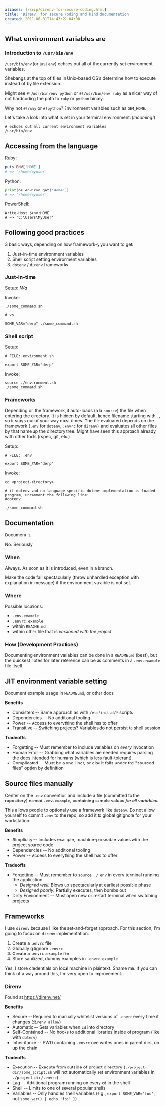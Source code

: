 ```yaml
---
aliases: [/snip/direnv-for-secure-coding.html]
title: 'Direnv: for secure coding and kind documentation'
created: 2017-06-01T14:43:22-04:00
---
```


## What environment variables are

### Introduction to `/usr/bin/env`

`/usr/bin/env` (or just `env`) echoes out all of the currently set environment variables.

Shebangs at the top of files in Unix-based OS's determine how to execute instead of by file extension.

Might see `#!/usr/bin/env python` or `#!/usr/bin/env ruby` as a nicer way of not hardcoding the path to `ruby` or `python` binary.

Why not `#!ruby` or `#!python`? Environment variables such as `GEM_HOME`.

Let's take a look into what is set in your terminal environment: (_Incoming!_)

```
# echoes out all current environment variables
/usr/bin/env
```

## Accessing from the language

Ruby:

```ruby
puts ENV['HOME']
# => '/home/myuser'
```

Python:

```python
print(os.environ.get('Home'))
# => '/home/myuser'
```

PowerShell:

```
Write-Host $env:HOME
# => 'C:\Users\MyUser'
```

## Following good practices

3 basic ways, depending on how framework-y you want to get:

1. Just-in-time environment variables
1. Shell script setting environment variables
1. `dotenv` / `direnv` frameworks

### Just-in-time

Setup: _N/a_

Invoke:

```
./some_command.sh

# vs

SOME_VAR="derp" ./some_command.sh
```

### Shell script

Setup:

```
# FILE: environment.sh

export SOME_VAR="derp"
```

Invoke:

```
source ./environment.sh
./some_command.sh
```

### Frameworks

Depending on the framework, it auto-loads (a la `source`) the file when entering the directory. It is hidden by default, hence filename starting with `.`, so it stays out of your way most times. The file evaluated depends on the framework (`.env` for `dotenv`, `.envrc` for `direnv`), and evaluates all other files by that name up the directory tree. Might have seen this approach already with other tools (rspec, git, etc.)

Setup:

```
# FILE: .env

export SOME_VAR="derp"
```

Invoke:

```
cd <project-directory>

# if dotenv and no language specific dotenv implementation is loaded program, uncomment the following line:
#dotenv

./some_command.sh
```

## Documentation

Document it.

No. Seriously.

### When

Always. As soon as it is introduced, even in a branch.

Make the code fail spectacularly (throw unhandled exception with explanation in message) if the environment varaible is not set.

### Where

Possible locations:

- `.env.example`
- `.envrc.example`
- within `README.md`
- within other file that is _versioned with the project_

### How (Development Practices)

Documenting environment variables can be done in a `README.md` (best), but the quickest notes for later reference can be as comments in a `.env.example` file itself.

## JIT environment variable setting

Document example usage in `README.md`, or other docs

**Benefits**

- Consistent -- Same approach as with `/etc/init.d/*` scripts
- Dependencies -- No additional tooling
- Power -- Access to everything the shell has to offer
- Transitive -- Switching projects? Variables do not persist to shell session

**Tradeoffs**

- Forgetting -- Must remember to include variables on _every_ invocation
- Human Error -- Grabbing what variables are needed requires parsing the docs intended for humans (which is less fault-tolerant)
- Complicated -- Must be a one-liner, or else it falls under the "sourced files" option by definition

## Source files manually

Center on the `.env` convention and include a file (committed to the repository) named `.env.example`, containing sample values _for all variables_.

This allows people to optionally use a framework like `dotenv`. Do not allow yourself to commit `.env` to the repo, so add it to global gitignore for your workstation.

**Benefits**

- Simplicity -- Includes example, machine-parseable values with the project source code
- Dependencies -- No additional tooling
- Power -- Access to everything the shell has to offer

**Tradeoffs**

- Forgetting -- Must remember to `source ./.env` in every terminal running the application
  - _Designed well:_ Blows up spectacularly at earliest possible phase
  - _Designed poorly:_ Partially executes, then bombs out
- Dirty Environment -- Must open new or restart terminal when switching projects

## Frameworks

I use `direnv` because I like the set-and-forget approach. For this section, I'm going to focus on `direnv` implementation.

1. Create a `.envrc` file
1. Globally gitignore `.envrc`
1. Create a `.envrc.example` file
1. Store sanitized, dummy examples in `.envrc.example`

Yes, I store credentials on local machine in plaintext. Shame me. If you can think of a way around this, I'm very open to improvement.

### Direnv

Found at https://direnv.net/

**Benefits**

- Secure -- Required to manually whitelist versions of `.envrc` every time it changes (`direnv allow`)
- Automatic -- Sets variables when `cd` into directory
- Self-Contained -- No hooks to additional libraries inside of program (like with `dotenv`)
- Inheiritance -- PWD containing `.envrc` overwrites ones in parent dirs, on up the chain

**Tradeoffs**

- Execution -- Execute from outside of project directory (`./project-dir/some_script.sh` will not automatically set environment variables in `./project-dir/.envrc`)
- Lag -- Additional program running on every `cd` in the shell
- Shell -- Limits to one of several popular shells
- Variables -- Only handles shell variables (e.g., `export SOME_VAR='foo'`, not `some_var() { echo 'foo' }`)
